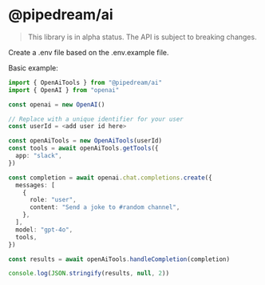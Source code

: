 # @pipedream/ai

> This library is in alpha status. The API is subject to breaking changes.

Create a .env file based on the .env.example file.

Basic example:
```ts
import { OpenAiTools } from "@pipedream/ai"
import { OpenAI } from "openai"

const openai = new OpenAI()

// Replace with a unique identifier for your user
const userId = <add user id here>

const openAiTools = new OpenAiTools(userId)
const tools = await openAiTools.getTools({
  app: "slack",
})

const completion = await openai.chat.completions.create({
  messages: [
    {
      role: "user",
      content: "Send a joke to #random channel",
    },
  ],
  model: "gpt-4o",
  tools,
})

const results = await openAiTools.handleCompletion(completion)

console.log(JSON.stringify(results, null, 2))

```